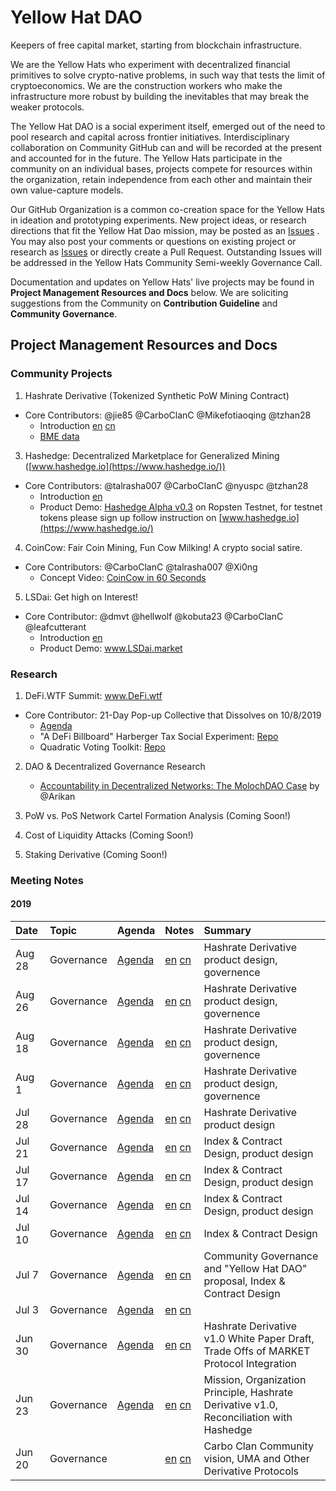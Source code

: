 # Yellow Hat DAO
Keepers of free capital market, starting from blockchain infrastructure.

We are the Yellow Hats who experiment with decentralized financial primitives to solve crypto-native problems, in such way that tests the limit of cryptoeconomics. We are the construction workers who make the infrastructure more robust by building the inevitables that may break the weaker protocols.

The Yellow Hat DAO is a social experiment itself, emerged out of the need to pool research and capital across frontier initiatives. Interdisciplinary collaboration on Community GitHub can and will be recorded at the present and accounted for in the future. The Yellow Hats participate in the community on an individual bases, projects compete for resources within the organization, retain independence from each other and maintain their own value-capture models. 

Our GitHub Organization is a common co-creation space for the Yellow Hats in ideation and prototyping experiments. New project ideas, or research directions that fit the Yellow Hat Dao mission,  may be posted as an [Issues](https://github.com/carboclan/pm/issues) . You may also post your comments or questions on existing project or research as  [Issues](https://github.com/carboclan/pm/issues) or directly create a Pull Request. Outstanding Issues will be addressed in the Yellow Hats Community Semi-weekly Governance Call.

Documentation and updates on Yellow Hats' live projects may be found in **Project Management Resources and Docs** below. We are soliciting suggestions from the Community on **Contribution Guideline** and **Community Governance**.


## Project Management Resources and Docs

### Community Projects

1. Hashrate Derivative (Tokenized Synthetic PoW Mining Contract) 
- Core Contributors: @jie85 @CarboClanC @Mikefotiaoqing @tzhan28
    - Introduction [en](research/hashrate-derivative-en.md) [cn](research/hashrate-derivative-cn.md)
    - [BME data](https://github.com/carboclan/pm/blob/master/research/BME.md)
     
3. Hashedge: Decentralized Marketplace for Generalized Mining ([www.hashedge.io](https://www.hashedge.io/))
 - Core Contributors: @talrasha007 @CarboClanC @nyuspc @tzhan28
    - Introduction [en](research/HashedgeAuctionMarket.md)
    - Product Demo: [Hashedge Alpha v0.3](demo.hashedge.io) on Ropsten Testnet, for testnet tokens please sign up follow instruction on [www.hashedge.io](https://www.hashedge.io/)

4. CoinCow: Fair Coin Mining, Fun Cow Milking! A crypto social satire.
 - Core Contributors: @CarboClanC @talrasha007 @Xi0ng
    - Concept Video: [CoinCow in 60 Seconds](https://www.youtube.com/watch?v=x6eRwmhyLt4&feature=youtu.be)

5. LSDai: Get high on Interest!
 - Core Contributor: @dmvt @hellwolf @kobuta23 @CarboClanC @leafcutterant
   - Introduction [en](research/LSDai.md)
   - Product Demo: www.LSDai.market

### Research

1. DeFi.WTF Summit: www.DeFi.wtf
 - Core Contributor: 21-Day Pop-up Collective that Dissolves on 10/8/2019
   - [Agenda](research/DeFi.WTF_Agenda.md)
   - "A DeFi Billboard" Harberger Tax Social Experiment: [Repo]( https://github.com/carboclan/billboards-admin)
   - Quadratic Voting Toolkit: [Repo](https://github.com/carboclan/QVToolkit)

2. DAO & Decentralized Governance Research
   - [Accountability in Decentralized Networks: The MolochDAO Case](https://link.medium.com/8QB9u3KEfZ) by @Arikan

2. PoW vs. PoS Network Cartel Formation Analysis (Coming Soon!)

3. Cost of Liquidity Attacks (Coming Soon!)
    
3. Staking Derivative (Coming Soon!)

### Meeting Notes

#### 2019

Date | Topic | Agenda  | Notes | Summary |
|:---|:---|---|---|:---|
Aug 28 | Governance | [Agenda](https://github.com/carboclan/pm/issues/60) | [en](notes/20190828-meeting-governance-en.md) [cn](notes/20190828-meeting-governance-cn.md) |  Hashrate Derivative product design, governence |
Aug 26 | Governance | [Agenda](https://github.com/carboclan/pm/issues/65) | [en](notes/20190826-meeting-governance-en.md) [cn](notes/20190826-meeting-governance-cn.md) |  Hashrate Derivative product design, governence |
Aug 18 | Governance | [Agenda](https://github.com/carboclan/pm/issues/60) | [en](notes/20190818-meeting-governance-en.md) [cn](notes/20190818-meeting-governance-cn.md) |  Hashrate Derivative product design, governence |
Aug 1 | Governance | [Agenda](https://github.com/carboclan/pm/issues/56) | [en](notes/20190801-meeting-governance-en.md) [cn](notes/20190801-meeting-governance-cn.md) |  Hashrate Derivative product design, governence |
Jul 28 | Governance | [Agenda](https://github.com/carboclan/pm/issues/54) | [en](notes/20190728-meeting-governance-en.md) [cn](notes/20190728-meeting-governance-cn.md) |  Hashrate Derivative product design |
Jul 21 | Governance | [Agenda](https://github.com/carboclan/pm/issues/43) | [en](notes/20190721-meeting-governance-en.md) [cn](notes/20190721-meeting-governance-cn.md) |  Index & Contract Design, product design |
Jul 17 | Governance | [Agenda](https://github.com/carboclan/pm/issues/41) | [en](notes/20190717-meeting-governance-en.md) [cn](notes/20190717-meeting-governance-cn.md) |  Index & Contract Design, product design |
Jul 14 | Governance | [Agenda](https://github.com/carboclan/pm/issues/28) | [en](notes/20190714-meeting-governance-en.md) [cn](notes/20190714-meeting-governance-cn.md) |  Index & Contract Design, product design |
Jul 10 | Governance | [Agenda](https://github.com/carboclan/pm/issues/27) | [en](notes/20190710-meeting-governance-en.md) [cn](notes/20190710-meeting-governance-cn.md) |  Index & Contract Design |
Jul 7 | Governance | [Agenda](https://github.com/carboclan/pm/issues/13) | [en](notes/20190707-meeting-governance-en.md) [cn](notes/20190707-meeting-governance-cn.md) | Community Governance and "Yellow Hat DAO" proposal, Index & Contract Design |
Jul 3 | Governance | [Agenda](https://github.com/carboclan/pm/issues/7) | [en](notes/20190703-meeting-governance-en.md) [cn](notes/20190703-meeting-governance-cn.md) |  |
Jun 30 | Governance | [Agenda](https://github.com/carboclan/pm/issues/6) | [en](notes/20190630-meeting-governance-en.md) [cn](notes/20190630-meeting-governance-cn.md) | Hashrate Derivative v1.0 White Paper Draft, Trade Offs of MARKET Protocol Integration |
Jun 23 | Governance | [Agenda](https://github.com/carboclan/pm/issues/1) | [en](notes/20190623-meeting-governance-en.md) [cn](notes/20190623-meeting-governance-cn.md) | Mission, Organization Principle, Hashrate Derivative v1.0, Reconciliation with Hashedge |
Jun 20 | Governance | | [en](notes/20190620-meeting-governance-en.md) [cn](notes/20190620-meeting-governance-cn.md) | Carbo Clan Community vision, UMA and Other Derivative Protocols |
